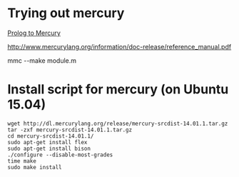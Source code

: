 # Trying out mercury

[Prolog to Mercury](doc/mercury_trans_guide.html)

http://www.mercurylang.org/information/doc-release/reference_manual.pdf

mmc --make module.m

# Install script for mercury (on Ubuntu 15.04)

```Shell
wget http://dl.mercurylang.org/release/mercury-srcdist-14.01.1.tar.gz
tar -zxf mercury-srcdist-14.01.1.tar.gz
cd mercury-srcdist-14.01.1/
sudo apt-get install flex
sudo apt-get install bison
./configure --disable-most-grades
time make
sudo make install
```
